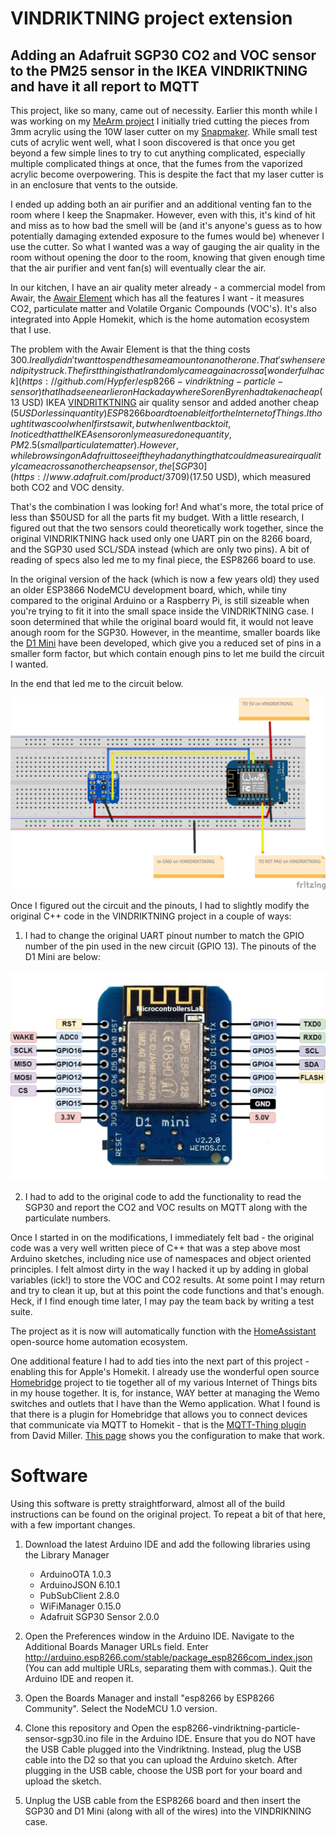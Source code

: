 # VINDRIKTNING project extension

## Adding an Adafruit SGP30 CO2 and VOC sensor to the PM25 sensor in the IKEA VINDRIKTNING and have it all report to MQTT

This project, like so many, came out of necessity.  Earlier this month while I was working on my [MeArm project](https://github.com/kgb1001001/MeArmSoftware) I initially tried cutting the pieces from 3mm acrylic using the 10W laser cutter on my [Snapmaker](https://snapmaker.com/).  While small test cuts of acrylic went well, what I soon discovered is that once you get beyond a few simple lines to try to cut anything complicated, especially multiple complicated things at once, that the fumes from the vaporized acrylic become overpowering.  This is despite the fact that my laser cutter is in an enclosure that vents to the outside.

I ended up adding both an air purifier and an additional venting fan to the room where I keep the Snapmaker.  However, even with this, it's kind of hit and miss as to how bad the smell will be (and it's anyone's guess as to how potentially damaging extended exposure to the fumes would be) whenever I use the cutter.  So what I wanted was a way of gauging the air quality in the room without opening the door to the room, knowing that given enough time that the air purifier and vent fan(s) will eventually clear the air.   

In our kitchen, I have an air quality meter already - a commercial model from Awair, the [Awair Element](https://www.getawair.com/products/element) which has all the features I want - it measures CO2, particulate matter and Volatile Organic Compounds (VOC's).  It's also integrated into Apple Homekit, which is the home automation ecosystem that I use.

The problem with the Awair Element is that the thing costs $300.  I really didn't want to spend the same amount on another one.  That's when serendipity struck.  The first thing is that I randomly came again across a [wonderful hack](https://github.com/Hypfer/esp8266-vindriktning-particle-sensor) that I had seen earlier on Hackaday where Soren Byren had taken a cheap ($13 USD) IKEA [VINDRITKTNING](https://www.ikea.com/us/en/p/vindriktning-air-quality-sensor-60515911/) air quality sensor and added another cheap ($5 USD or less in quantity) ESP8266 board to enable it for the Internet of Things. I thought it was cool when I first saw it, but when I went back to it, I noticed that the IKEA sensor only measured one quantity, PM2.5 (small particulate matter). However, while browsing on Adafruit to see if they had anything that could measure air quality I came across another cheap sensor, the [SGP30](https://www.adafruit.com/product/3709) ($17.50 USD), which measured both CO2 and VOC density.

That's the combination I was looking for!  And what's more, the total price of less than $50USD for all the parts fit my budget.  With a little research, I figured out that the two sensors could theoretically work together, since the original VINDRIKTNING hack used only one UART pin on the 8266 board, and the SGP30 used SCL/SDA instead (which are only two pins).  A bit of reading of specs also led me to my final piece, the ESP8266 board to use.  

In the original version of the hack (which is now a few years old) they used an older ESP3866 NodeMCU development board, which, while tiny compared to the original Arduino or a Raspberry Pi, is still sizeable when you're trying to fit it into the small space inside the VINDRIKTNING case. I soon determined that while the original board would fit, it would not leave anough room for the SGP30.  However, in the meantime, smaller boards like the [D1 Mini](https://www.amazon.com/dp/B073CQVFLK) have been developed, which give you a reduced set of pins in a smaller form factor, but which contain enough pins to let me build the circuit I wanted.  

In the end that led me to the circuit below.  

![ESP3866 with SGP30](VINDRIKTINING_bb.jpg)

Once I figured out the circuit and the pinouts, I had to slightly modify the original C++ code in the VINDRIKTNING project in a couple of ways:

1. I had to change the original UART pinout number to match the GPIO number of the pin used in the new circuit (GPIO 13).  The pinouts of the D1 Mini are below:

![D1 Mini Pinouts](ESP8266-12E-Wemos-D1-Mini-pinout.jpg)

2. I had to add to the original code to add the functionality to read the SGP30 and report the CO2 and VOC results on MQTT along with the particulate numbers.

Once I started in on the modifications, I immediately felt bad - the original code was a very well written piece of C++ that was a step above most Arduino sketches, including nice use of namespaces and object oriented principles.  I felt almost dirty in the way I hacked it up by adding in global variables (ick!) to store the VOC and CO2 results.  At some point I may return and try to clean it up, but at this point the code functions and that's enough.  Heck, if I find enough time later, I may pay the team back by writing a test suite. 

The project as it is now will automatically function with the [HomeAssistant](https://www.home-assistant.io/) open-source home automation ecosystem.

One additional feature I had to add ties into the next part of this project - enabling this for Apple's Homekit.  I already use the wonderful open source [Homebridge](https://homebridge.io/) project to tie together all of my various Internet of Things bits in my house together.  It is, for instance, WAY better at managing the Wemo switches and outlets that I have than the Wemo application.  What I found is that there is a plugin for Homebridge that allows you to connect devices that communicate via MQTT to Homekit - that is the [MQTT-Thing plugin](https://github.com/arachnetech/homebridge-mqttthing) from David Miller.  [This page](homebridge-config.md) shows you the configuration to make that work.

# Software

Using this software is pretty straightforward, almost all of the build instructions can be found on the original project.  To repeat a bit of that here, with a few important changes.

1. Download the latest Arduino IDE and add the following libraries using the Library Manager

  
    - ArduinoOTA 1.0.3
    - ArduinoJSON 6.10.1
    - PubSubClient 2.8.0
    - WiFiManager 0.15.0
    - Adafruit SGP30 Sensor 2.0.0
    
2. Open the Preferences window in the Arduino IDE.  Navigate to the Additional Boards Manager URLs field. Enter http://arduino.esp8266.com/stable/package_esp8266com_index.json (You can add multiple URLs, separating them with commas.).  Quit the Arduino IDE and reopen it.

4. Open the Boards Manager and install "esp8266 by ESP8266 Community".  Select the NodeMCU 1.0 version.
    
3. Clone this repository and Open the esp8266-vindriktning-particle-sensor-sgp30.ino file in the Arduino IDE.  Ensure that you do NOT have the USB Cable plugged into the Vindriktning.  Instead, plug the USB cable into the D2 so that you can upload the Arduino sketch.  After plugging in the USB cable, choose the USB port for your board and upload the sketch.

4. Unplug the USB cable from the ESP8266 board and then insert the SGP30 and D1 Mini (along with all of the wires) into the VINDRIKNING case. 

